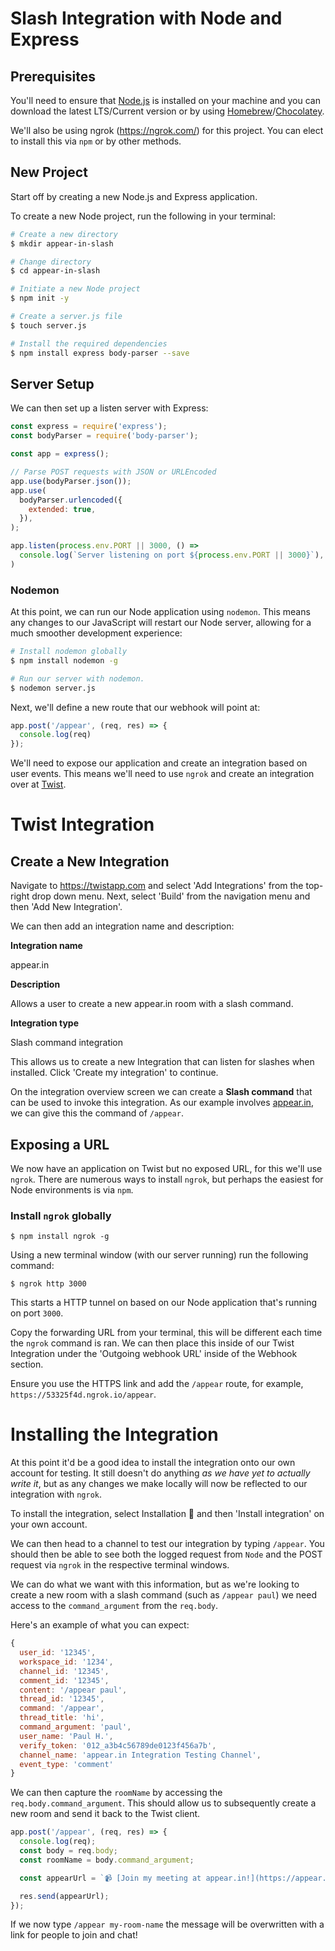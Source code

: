 # Slash Integration with Node and Express

## Prerequisites
You'll need to ensure that [Node.js](https://node.js) is installed on your machine and you can download the latest LTS/Current version or by using [Homebrew](https://brew.sh)/[Chocolatey](https://chocolatey.org).

We'll also be using ngrok (https://ngrok.com/) for this project. You can elect to install this via `npm` or by other methods.

## New Project
Start off by creating a new Node.js and Express application.

To create a new Node project, run the following in your terminal:

```bash
# Create a new directory
$ mkdir appear-in-slash

# Change directory
$ cd appear-in-slash

# Initiate a new Node project
$ npm init -y

# Create a server.js file
$ touch server.js

# Install the required dependencies
$ npm install express body-parser --save
```

## Server Setup

We can then set up a listen server with Express:

```javascript
const express = require('express');
const bodyParser = require('body-parser');

const app = express();

// Parse POST requests with JSON or URLEncoded
app.use(bodyParser.json());
app.use(
  bodyParser.urlencoded({
    extended: true,
  }),
);

app.listen(process.env.PORT || 3000, () =>
  console.log(`Server listening on port ${process.env.PORT || 3000}`),
)
```
### Nodemon
At this point, we can run our Node application using `nodemon`. This means any changes to our JavaScript will restart our Node server, allowing for a much smoother development experience:

```bash
# Install nodemon globally
$ npm install nodemon -g

# Run our server with nodemon.
$ nodemon server.js
```

Next, we'll define a new route that our webhook will point at:

```javascript
app.post('/appear', (req, res) => {
  console.log(req)
});
```

We'll need to expose our application and create an integration based on user events. This means we'll need to use `ngrok` and create an integration over at [Twist](https://twistapp.com).

# Twist Integration
## Create a New Integration

Navigate to https://twistapp.com and select 'Add Integrations' from the top-right drop down menu. Next, select 'Build' from the navigation menu and then 'Add New Integration'.

We can then add an integration name and description:

**Integration name**

appear.in


**Description**

Allows a user to create a new appear.in room with a slash command.

**Integration type**

Slash command integration

This allows us to create a new Integration that can listen for slashes when installed. Click 'Create my integration' to continue.

On the integration overview screen we can create a **Slash command** that can be used to invoke this integration. As our example involves [appear.in](https://appear.in), we can give this the command of `/appear`.

## Exposing a URL
We now have an application on Twist but no exposed URL, for this we'll use `ngrok`. There are numerous ways to install `ngrok`, but perhaps the easiest for Node environments is via `npm`.

### Install `ngrok` globally

```
$ npm install ngrok -g
```

Using a new terminal window (with our server running) run the following command:

```$ ngrok http 3000```

This starts a HTTP tunnel on based on our Node application that's running on port `3000`.

Copy the forwarding URL from your terminal, this will be different each time the `ngrok` command is ran. We can then place this inside of our Twist Integration under the 'Outgoing webhook URL' inside of the Webhook section.

Ensure you use the HTTPS link and add the `/appear` route, for example, `https://53325f4d.ngrok.io/appear`.

# Installing the Integration

At this point it'd be a good idea to install the integration onto our own account for testing. It still doesn't do anything *as we have yet to actually write it*, but as any changes we make locally will now be reflected to our integration with `ngrok`.

To install the integration, select Installation 🚀 and then 'Install integration' on your own account.

We can then head to a channel to test our integration by typing `/appear`. You should then be able to see both the logged request from `Node` and the POST request via `ngrok` in the respective terminal windows.

We can do what we want with this information, but as we're looking to create a new room with a slash command (such as `/appear paul`) we need access to the `command_argument` from the `req.body`.

Here's an example of what you can expect:
```javascript
{ 
  user_id: '12345',
  workspace_id: '1234',
  channel_id: '12345',
  comment_id: '12345',
  content: '/appear paul',
  thread_id: '12345',
  command: '/appear',
  thread_title: 'hi',
  command_argument: 'paul',
  user_name: 'Paul H.',
  verify_token: '012_a3b4c56789de0123f456a7b',
  channel_name: 'appear.in Integration Testing Channel',
  event_type: 'comment'
}
```

We can then capture the `roomName` by accessing the `req.body.command_argument`. This should allow us to subsequently create a new room and send it back to the Twist client.

```javascript
app.post('/appear', (req, res) => {
  console.log(req);
  const body = req.body;
  const roomName = body.command_argument;

  const appearUrl = `📹 [Join my meeting at appear.in!](https://appear.in/${roomName})`;

  res.send(appearUrl);
});
```

If we now type `/appear my-room-name` the message will be overwritten with a link for people to join and chat!
